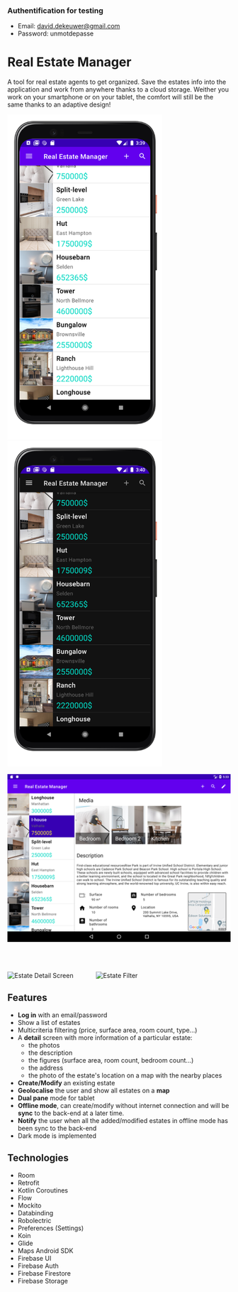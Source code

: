 ### Authentification for testing
* Email: david.dekeuwer@gmail.com
* Password: unmotdepasse

# Real Estate Manager
A tool for real estate agents to get organized. Save the estates info into the application and work from anywhere thanks to a cloud storage. Weither you work on your smartphone or on your tablet, the comfort will still be the same thanks to an adaptive design!

<img src="screenshots/estate_list_light.png" alt="Estate List Screen" width="350"/> <img src="screenshots/estate_list_dark.png" alt="Estate List Screen" width="350"/>

<img src="screenshots/estate_list_tablet_light.png" style="margin-bottom:50px;" alt="Estate List Screen Tablet mode" width="700"/>

<img src="screenshots/estate_info_dark.gif" alt="Estate Detail Screen" width="350"/> &nbsp;&nbsp;&nbsp;&nbsp;&nbsp;&nbsp;&nbsp;&nbsp;&nbsp;&nbsp;&nbsp;&nbsp;<img src="screenshots/estate_filter_light.gif" alt="Estate Filter" width="350"/>

## Features
* **Log in** with an email/password
* Show a list of estates
* Multicriteria filtering (price, surface area, room count, type...)
* A **detail** screen with more information of a particular estate:
    * the photos
    * the description
    * the figures (surface area, room count, bedroom count...)
    * the address
    * the photo of the estate's location on a map with the nearby places
* **Create/Modify** an existing estate
* **Geolocalise** the user and show all estates on a **map**
* **Dual pane** mode for tablet
* **Offline mode**, can create/modify without internet connection and will be **sync** to the back-end at a later time.
* **Notify** the user when all the added/modified estates in offline mode has been sync to the back-end
* Dark mode is implemented

## Technologies
* Room
* Retrofit
* Kotlin Coroutines
* Flow
* Mockito
* Databinding
* Robolectric
* Preferences (Settings)
* Koin
* Glide
* Maps Android SDK
* Firebase UI
* Firebase Auth
* Firebase Firestore
* Firebase Storage
